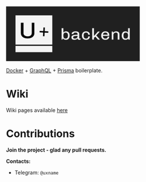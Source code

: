 ![](./docs/assets/logo.png)

[Docker](https://www.docker.com/) + [GraphQL](https://graphql.org/) + [Prisma](https://www.prisma.io/) boilerplate.

# Wiki
Wiki pages available [here](docs/wiki_index.md)

# Contributions
**Join the project - glad any pull requests.** 

**Сontacts:**
 * Telegram: `@uxname`

